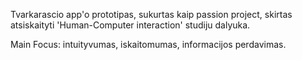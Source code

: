 Tvarkarascio app'o prototipas, sukurtas kaip passion project, skirtas atsiskaityti 'Human-Computer interaction' studiju dalyuka.

Main Focus: intuityvumas, iskaitomumas, informacijos perdavimas.
